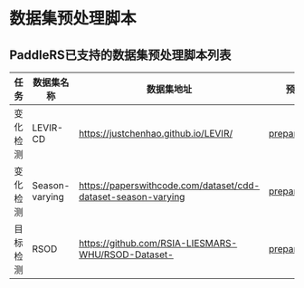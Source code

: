# 数据集预处理脚本

## PaddleRS已支持的数据集预处理脚本列表

| 任务 | 数据集名称 | 数据集地址 | 预处理脚本 |
|-----|-----------|----------|----------|
| 变化检测 | LEVIR-CD | https://justchenhao.github.io/LEVIR/ | [prepare_levircd.py](https://github.com/PaddlePaddle/PaddleRS/blob/develop/tools/prepare_dataset/prepare_levircd.py) |
| 变化检测 | Season-varying | https://paperswithcode.com/dataset/cdd-dataset-season-varying | [prepare_svcd.py](https://github.com/PaddlePaddle/PaddleRS/blob/develop/tools/prepare_dataset/prepare_svcd.py) |
| 目标检测 | RSOD | https://github.com/RSIA-LIESMARS-WHU/RSOD-Dataset- | [prepare_rsod](https://github.com/PaddlePaddle/PaddleRS/blob/develop/tools/prepare_dataset/prepare_rsod.py) |
